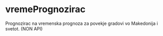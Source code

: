 # vremePrognozirac
Prognozirac na vremenska prognoza za povekje gradovi vo Makedonija i svetot. (NON API)

